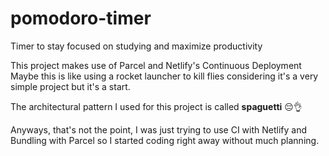 # pomodoro-timer
Timer to stay focused on studying and maximize productivity

This project makes use of Parcel and Netlify's Continuous Deployment
Maybe this is like using a rocket launcher to kill flies considering it's a very simple project but it's a start.

The architectural pattern I used for this project is called **spaguetti** 😔👌

Anyways, that's not the point, I was just trying to use CI with Netlify and Bundling with Parcel so I started coding right away without much planning.
